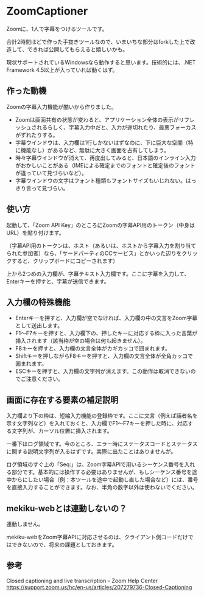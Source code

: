 # ZoomCaptioner

Zoomに、1人で字幕をつけるツールです。

合計2時間ほどで作った手抜きツールなので、いまいちな部分はforkした上で改造して、できれば公開してもらえると嬉しいかも。

現状サポートされているWindowsなら動作すると思います。技術的には、.NET Framework 4.5以上が入っていれば動くはず。

## 作った動機

Zoomの字幕入力機能が酷いから作りました。

- Zoomは画面共有の状態が変わると、アプリケーション全体の表示がリフレッシュされるらしく、字幕入力中だと、入力が途切れたり、最悪フォーカスがずれたりする。
- 字幕ウインドウは、入力欄は1行しかないはずなのに、下に巨大な空間（特に機能なし）があるなど、無駄に大きく画面を占有してしまう。
- 時々字幕ウインドウが消えて、再度出してみると、日本語のインライン入力がおかしいことがある（IMEによる確定までのフォントと確定後のフォントが違っていて見づらいなど）。
- 字幕ウインドウの文字はフォント種類もフォントサイズもいじれない。はっきり言って見づらい。

## 使い方

起動して、「Zoom API Key」のところにZoomの字幕API用のトークン（中身はURL）を貼り付けます。

（字幕API用のトークンは、ホスト（あるいは、ホストから字幕入力を割り当てられた参加者）なら、「サードパーティのCCサービス」とかいった辺りをクリックすると、クリップボードにコピーされます）

上から2つめの入力欄が、字幕テキスト入力欄です。ここに字幕を入力して、Enterキーを押すと、字幕が送信できます。

## 入力欄の特殊機能

- Enterキーを押すと、入力欄が空でなければ、入力欄の中の文言をZoom字幕として送出します。
- F1～F7キーを押すと、入力欄下の、押したキーに対応する枠に入った言葉が挿入されます（該当枠が空の場合は何も起きません）。
- F8キーを押すと、入力欄の文言全体がカギカッコで囲まれます。
- Shiftキーを押しながらF8キーを押すと、入力欄の文言全体が全角カッコで囲まれます。
- ESCキーを押すと、入力欄の文字列が消えます。この動作は取消できないのでご注意ください。

## 画面に存在する要素の補足説明

入力欄より下の枠は、短縮入力機能の登録枠です。ここに文言（例えば話者名を示す文字列など）を入れておくと、入力欄でF1～F7キーを押した時に、対応する文字列が、カーソル位置に挿入されます。

一番下はログ領域です。今のところ、エラー時にステータスコードとステータスに関する説明文字列が入るはずです。実際に出たことはありませんが。

ログ領域のすぐ上の「Seq:」は、Zoom字幕APIで用いるシーケンス番号を入れる部分です。基本的には操作する必要はありませんが、もしシーケンス番号を途中からにしたい場合（例：本ツールを途中で起動し直した場合など）には、番号を直接入力することができます。なお、半角の数字以外は使わないでください。

## mekiku-webとは連動しないの？

連動しません。

mekiku-webをZoom字幕APIに対応させるのは、クライアント側コードだけではできないので、将来の課題としておきます。

## 参考

Closed captioning and live transcription – Zoom Help Center<br>
https://support.zoom.us/hc/en-us/articles/207279736-Closed-Captioning
